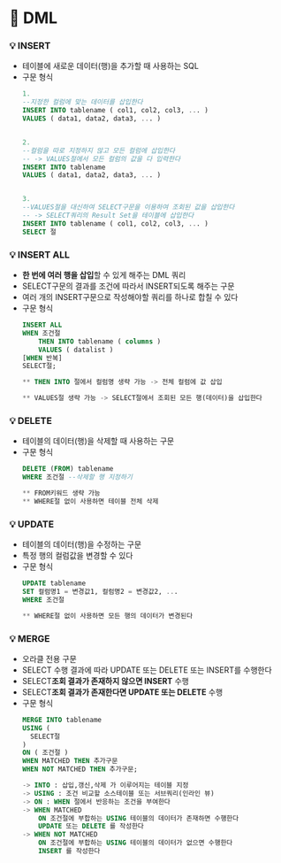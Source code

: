 # :pushpin: DML

### :bulb: INSERT
- 테이블에 새로운 데이터(행)을 추가할 때 사용하는 SQL
- 구문 형식
    ```sql
	1.
	--지정한 컬럼에 맞는 데이터를 삽입한다
	INSERT INTO tablename ( col1, col2, col3, ... )
	VALUES ( data1, data2, data3, ... )


	2.
	--컬럼을 따로 지정하지 않고 모든 컬럼에 삽입한다
	-- -> VALUES절에서 모든 컬럼의 값을 다 입력한다
	INSERT INTO tablename
	VALUES ( data1, data2, data3, ... )


	3.
	--VALUES절을 대신하여 SELECT구문을 이용하여 조회된 값을 삽입한다
	-- -> SELECT쿼리의 Result Set을 테이블에 삽입한다
	INSERT INTO tablename ( col1, col2, col3, ... )
	SELECT 절
    ```

### :bulb: INSERT ALL
- **한 번에 여러 행을 삽입**할 수 있게 해주는 DML 쿼리
- SELECT구문의 결과를 조건에 따라서 INSERT되도록 해주는 구문
- 여러 개의 INSERT구문으로 작성해야할 쿼리를 하나로 합칠 수 있다
- 구문 형식
    ```sql
	INSERT ALL
	WHEN 조건절
		THEN INTO tablename ( columns )
		VALUES ( datalist )
	[WHEN 반복]
	SELECT절;

	** THEN INTO 절에서 컬럼명 생략 가능 -> 전체 컬럼에 값 삽입

	** VALUES절 생략 가능 -> SELECT절에서 조회된 모든 행(데이터)을 삽입한다
    ```

### :bulb: DELETE
- 테이블의 데이터(행)을 삭제할 때 사용하는 구문
- 구문 형식
    ```sql
	DELETE (FROM) tablename
	WHERE 조건절 --삭제할 행 지정하기

	** FROM키워드 생략 가능
	** WHERE절 없이 사용하면 테이블 전체 삭제
    ```

### :bulb: UPDATE
- 테이블의 데이터(행)을 수정하는 구문
- 특정 행의 컬럼값을 변경할 수 있다
- 구문 형식
    ```sql
	UPDATE tablename
	SET 컬럼명1 = 변경값1, 컬럼명2 = 변경값2, ...
	WHERE 조건절

	** WHERE절 없이 사용하면 모든 행의 데이터가 변경된다
    ```

### :bulb: MERGE
- 오라클 전용 구문
- SELECT 수행 결과에 따라 UPDATE 또는 DELETE 또는 INSERT를 수행한다
- SELECT**조회 결과가 존재하지 않으면 INSERT** 수행
- SELECT**조회 결과가 존재한다면 UPDATE 또는 DELETE** 수행
- 구문 형식
    ```sql
	MERGE INTO tablename
	USING (
	  SELECT절
	)
	ON ( 조건절 )
	WHEN MATCHED THEN 추가구문
	WHEN NOT MATCHED THEN 추가구문;

	-> INTO : 삽입,갱신,삭제 가 이루어지는 테이블 지정
	-> USING : 조건 비교할 소스테이블 또는 서브쿼리(인라인 뷰)
	-> ON : WHEN 절에서 반응하는 조건을 부여한다
	-> WHEN MATCHED
		ON 조건절에 부합하는 USING 테이블의 데이터가 존재하면 수행한다
		UPDATE 또는 DELETE 를 작성한다
	-> WHEN NOT MATCHED
		ON 조건절에 부합하는 USING 테이블의 데이터가 없으면 수행한다
		INSERT 를 작성한다
    ```